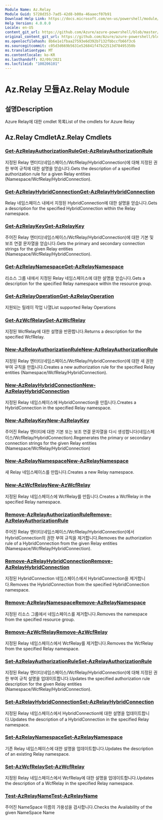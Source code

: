 ```yaml
---
Module Name: Az.Relay
Module Guid: 5728d353-7ad5-42d8-b00a-46aaecf07b91
Download Help Link: https://docs.microsoft.com/en-us/powershell/module/az.relay
Help Version: 4.0.0.0
Locale: en-US
content_git_url: https://github.com/Azure/azure-powershell/blob/master/src/Relay/Relay/help/Az.Relay.md
original_content_git_url: https://github.com/Azure/azure-powershell/blob/master/src/Relay/Relay/help/Az.Relay.md
ms.openlocfilehash: 8b6e1e1fbaa27593e6d392b7132fbbccfb66f3c6
ms.sourcegitcommit: c05d3d669b5631e526841f47b22513d78495350b
ms.translationtype: MT
ms.contentlocale: ko-KR
ms.lasthandoff: 02/09/2021
ms.locfileid: "100206101"
---
```

# <span data-ttu-id="a054c-101">Az.Relay 모듈</span><span class="sxs-lookup"><span data-stu-id="a054c-101">Az.Relay Module</span></span>
## <span data-ttu-id="a054c-102">설명</span><span class="sxs-lookup"><span data-stu-id="a054c-102">Description</span></span>
<span data-ttu-id="a054c-103">Azure Relay에 대한 cmdlet 목록</span><span class="sxs-lookup"><span data-stu-id="a054c-103">List of the cmdlets for Azure Relay</span></span>

## <span data-ttu-id="a054c-104">Az.Relay Cmdlet</span><span class="sxs-lookup"><span data-stu-id="a054c-104">Az.Relay Cmdlets</span></span>
### [<span data-ttu-id="a054c-105">Get-AzRelayAuthorizationRule</span><span class="sxs-lookup"><span data-stu-id="a054c-105">Get-AzRelayAuthorizationRule</span></span>](Get-AzRelayAuthorizationRule.md)
<span data-ttu-id="a054c-106">지정된 Relay 엔터티(네임스페이스/WcfRelay/HybridConnection)에 대해 지정된 권한 부여 규칙에 대한 설명을 얻습니다.</span><span class="sxs-lookup"><span data-stu-id="a054c-106">Gets the description of a specified authorization rule for a given Relay entities (Namespace/WcfRelay/HybridConnection).</span></span>

### [<span data-ttu-id="a054c-107">Get-AzRelayHybridConnection</span><span class="sxs-lookup"><span data-stu-id="a054c-107">Get-AzRelayHybridConnection</span></span>](Get-AzRelayHybridConnection.md)
<span data-ttu-id="a054c-108">Relay 네임스페이스 내에서 지정된 HybridConnection에 대한 설명을 얻습니다.</span><span class="sxs-lookup"><span data-stu-id="a054c-108">Gets a description for the specified HybridConnection within the Relay namespace.</span></span>

### [<span data-ttu-id="a054c-109">Get-AzRelayKey</span><span class="sxs-lookup"><span data-stu-id="a054c-109">Get-AzRelayKey</span></span>](Get-AzRelayKey.md)
<span data-ttu-id="a054c-110">주어진 Relay 엔터티(네임스페이스/WcfRelay/HybridConnection)에 대한 기본 및 보조 연결 문자열을 얻습니다.</span><span class="sxs-lookup"><span data-stu-id="a054c-110">Gets the primary and secondary connection strings for the given Relay entities (Namespace/WcfRelay/HybridConnection).</span></span>

### [<span data-ttu-id="a054c-111">Get-AzRelayNamespace</span><span class="sxs-lookup"><span data-stu-id="a054c-111">Get-AzRelayNamespace</span></span>](Get-AzRelayNamespace.md)
<span data-ttu-id="a054c-112">리소스 그룹 내에서 지정된 Relay 네임스페이스에 대한 설명을 얻습니다.</span><span class="sxs-lookup"><span data-stu-id="a054c-112">Gets a description for the specified Relay namespace within the resource group.</span></span>

### [<span data-ttu-id="a054c-113">Get-AzRelayOperation</span><span class="sxs-lookup"><span data-stu-id="a054c-113">Get-AzRelayOperation</span></span>](Get-AzRelayOperation.md)
<span data-ttu-id="a054c-114">지원되는 릴레이 작업 나열</span><span class="sxs-lookup"><span data-stu-id="a054c-114">List supported Relay Operations</span></span>

### [<span data-ttu-id="a054c-115">Get-AzWcfRelay</span><span class="sxs-lookup"><span data-stu-id="a054c-115">Get-AzWcfRelay</span></span>](Get-AzWcfRelay.md)
<span data-ttu-id="a054c-116">지정된 WcfRelay에 대한 설명을 반환합니다.</span><span class="sxs-lookup"><span data-stu-id="a054c-116">Returns a description for the specified WcfRelay.</span></span>

### [<span data-ttu-id="a054c-117">New-AzRelayAuthorizationRule</span><span class="sxs-lookup"><span data-stu-id="a054c-117">New-AzRelayAuthorizationRule</span></span>](New-AzRelayAuthorizationRule.md)
<span data-ttu-id="a054c-118">지정된 Relay 엔터티(네임스페이스/WcfRelay/HybridConnection)에 대한 새 권한 부여 규칙을 만듭니다.</span><span class="sxs-lookup"><span data-stu-id="a054c-118">Creates a new authorization rule for the specified Relay entities (Namespace/WcfRelay/HybridConnection).</span></span>

### [<span data-ttu-id="a054c-119">New-AzRelayHybridConnection</span><span class="sxs-lookup"><span data-stu-id="a054c-119">New-AzRelayHybridConnection</span></span>](New-AzRelayHybridConnection.md)
<span data-ttu-id="a054c-120">지정된 Relay 네임스페이스에 HybridConnection을 만듭니다.</span><span class="sxs-lookup"><span data-stu-id="a054c-120">Creates a HybridConnection in the specified Relay namespace.</span></span>

### [<span data-ttu-id="a054c-121">New-AzRelayKey</span><span class="sxs-lookup"><span data-stu-id="a054c-121">New-AzRelayKey</span></span>](New-AzRelayKey.md)
<span data-ttu-id="a054c-122">주어진 Relay 엔터티에 대한 기본 또는 보조 연결 문자열을 다시 생성합니다(네임스페이스/WcfRelay/HybridConnection).</span><span class="sxs-lookup"><span data-stu-id="a054c-122">Regenerates the primary or secondary connection strings for the given Relay entities (Namespace/WcfRelay/HybridConnection)</span></span>

### [<span data-ttu-id="a054c-123">New-AzRelayNamespace</span><span class="sxs-lookup"><span data-stu-id="a054c-123">New-AzRelayNamespace</span></span>](New-AzRelayNamespace.md)
<span data-ttu-id="a054c-124">새 Relay 네임스페이스를 만듭니다.</span><span class="sxs-lookup"><span data-stu-id="a054c-124">Creates a new Relay namespace.</span></span>

### [<span data-ttu-id="a054c-125">New-AzWcfRelay</span><span class="sxs-lookup"><span data-stu-id="a054c-125">New-AzWcfRelay</span></span>](New-AzWcfRelay.md)
<span data-ttu-id="a054c-126">지정된 Relay 네임스페이스에 WcfRelay를 만듭니다.</span><span class="sxs-lookup"><span data-stu-id="a054c-126">Creates a WcfRelay in the specified Relay namespace.</span></span>

### [<span data-ttu-id="a054c-127">Remove-AzRelayAuthorizationRule</span><span class="sxs-lookup"><span data-stu-id="a054c-127">Remove-AzRelayAuthorizationRule</span></span>](Remove-AzRelayAuthorizationRule.md)
<span data-ttu-id="a054c-128">주어진 Relay 엔터티(네임스페이스/WcfRelay/HybridConnection)에서 HybridConnection의 권한 부여 규칙을 제거합니다.</span><span class="sxs-lookup"><span data-stu-id="a054c-128">Removes the authorization rule of a HybridConnection from the given Relay entities (Namespace/WcfRelay/HybridConnection).</span></span>

### [<span data-ttu-id="a054c-129">Remove-AzRelayHybridConnection</span><span class="sxs-lookup"><span data-stu-id="a054c-129">Remove-AzRelayHybridConnection</span></span>](Remove-AzRelayHybridConnection.md)
<span data-ttu-id="a054c-130">지정된 HybridConnection 네임스페이스에서 HybridConnection을 제거합니다.</span><span class="sxs-lookup"><span data-stu-id="a054c-130">Removes the HybridConnection from the specified HybridConnection namespace.</span></span>

### [<span data-ttu-id="a054c-131">Remove-AzRelayNamespace</span><span class="sxs-lookup"><span data-stu-id="a054c-131">Remove-AzRelayNamespace</span></span>](Remove-AzRelayNamespace.md)
<span data-ttu-id="a054c-132">지정된 리소스 그룹에서 네임스페이스를 제거합니다.</span><span class="sxs-lookup"><span data-stu-id="a054c-132">Removes the namespace from the specified resource group.</span></span> 

### [<span data-ttu-id="a054c-133">Remove-AzWcfRelay</span><span class="sxs-lookup"><span data-stu-id="a054c-133">Remove-AzWcfRelay</span></span>](Remove-AzWcfRelay.md)
<span data-ttu-id="a054c-134">지정된 Relay 네임스페이스에서 WcfRelay를 제거합니다.</span><span class="sxs-lookup"><span data-stu-id="a054c-134">Removes the WcfRelay from the specified Relay namespace.</span></span>

### [<span data-ttu-id="a054c-135">Set-AzRelayAuthorizationRule</span><span class="sxs-lookup"><span data-stu-id="a054c-135">Set-AzRelayAuthorizationRule</span></span>](Set-AzRelayAuthorizationRule.md)
<span data-ttu-id="a054c-136">지정된 Relay 엔터티(네임스페이스/WcfRelay/HybridConnection)에 대해 지정된 권한 부여 규칙 설명을 업데이트합니다.</span><span class="sxs-lookup"><span data-stu-id="a054c-136">Updates the specified authorization rule description for the given Relay entities (Namespace/WcfRelay/HybridConnection).</span></span>

### [<span data-ttu-id="a054c-137">Set-AzRelayHybridConnection</span><span class="sxs-lookup"><span data-stu-id="a054c-137">Set-AzRelayHybridConnection</span></span>](Set-AzRelayHybridConnection.md)
<span data-ttu-id="a054c-138">지정된 Relay 네임스페이스에서 HybridConnection에 대한 설명을 업데이트합니다.</span><span class="sxs-lookup"><span data-stu-id="a054c-138">Updates the description of a HybridConnection in the specified Relay namespace.</span></span>

### [<span data-ttu-id="a054c-139">Set-AzRelayNamespace</span><span class="sxs-lookup"><span data-stu-id="a054c-139">Set-AzRelayNamespace</span></span>](Set-AzRelayNamespace.md)
<span data-ttu-id="a054c-140">기존 Relay 네임스페이스에 대한 설명을 업데이트합니다.</span><span class="sxs-lookup"><span data-stu-id="a054c-140">Updates the description of an existing Relay namespace.</span></span>

### [<span data-ttu-id="a054c-141">Set-AzWcfRelay</span><span class="sxs-lookup"><span data-stu-id="a054c-141">Set-AzWcfRelay</span></span>](Set-AzWcfRelay.md)
<span data-ttu-id="a054c-142">지정된 Relay 네임스페이스에서 WcfRelay에 대한 설명을 업데이트합니다.</span><span class="sxs-lookup"><span data-stu-id="a054c-142">Updates the description of a WcfRelay in the specified Relay namespace.</span></span>

### [<span data-ttu-id="a054c-143">Test-AzRelayName</span><span class="sxs-lookup"><span data-stu-id="a054c-143">Test-AzRelayName</span></span>](Test-AzRelayName.md)
<span data-ttu-id="a054c-144">주어진 NameSpace 이름의 가용성을 검사합니다.</span><span class="sxs-lookup"><span data-stu-id="a054c-144">Checks the Availability of the given NameSpace Name</span></span>

